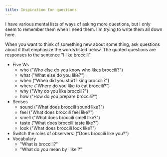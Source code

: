 ```yaml
---
title: Inspiration for questions
---
```



I have various mental lists of ways of asking more questions, but I only seem
to remember them when I need them. I'm trying to write them all down here.

When you want to think of something new about some thing, ask questions about
it that emphasize the words listed below. The quoted questions are responses
to the sentence "I like broccili".

* Five Ws
  * who ("Who else do you know who likes broccili?")
  * what ("What else do you like?")
  * when ("When did you start liking broccili?")
  * where ("Where do you like to eat broccili?")
  * why ("Why do you like broccili?")
  * how ("How do you prepare broccili?")
* Senses
  * sound ("What does broccili sound like?")
  * feel ("What does broccili feel like?")
  * smell ("What does broccili smell like?")
  * taste ("What does broccili taste like?")
  * look ("What does broccili look like?")
* Switch the roles of observers. ("Does broccili like you?")
* Vocabulary
  * "What is broccili?"
  * "What do you mean by 'like'?"
